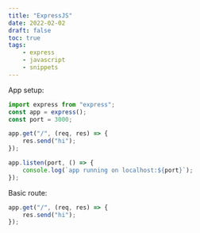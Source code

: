 ```yaml
---
title: "ExpressJS"
date: 2022-02-02
draft: false
toc: true
tags:
    - express
    - javascript
    - snippets
---
```


App setup:

```javascript
import express from "express";
const app = express();
const port = 3000;

app.get("/", (req, res) => {
    res.send("hi");
});

app.listen(port, () => {
    console.log(`app running on localhost:${port}`);
});
```

Basic route:

```javascript
app.get("/", (req, res) => {
    res.send("hi");
});
```
